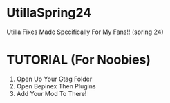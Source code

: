 # UtillaSpring24
Utilla Fixes Made Specifically For My Fans!! (spring 24)

# TUTORIAL (For Noobies)

1. Open Up Your Gtag Folder
2. Open Bepinex Then Plugins
3. Add Your Mod To There!
